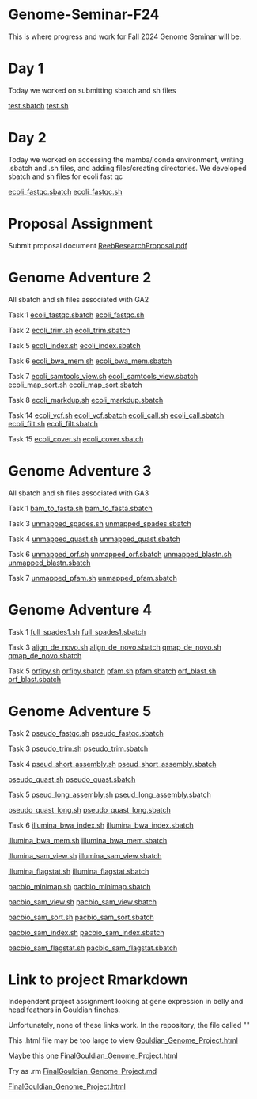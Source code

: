 # Genome-Seminar-F24

This is where progress and work for Fall 2024 Genome Seminar will be. 



# Day 1
Today we worked on submitting sbatch and sh files

[test.sbatch](test.sbatch)
[test.sh](test.sh)

# Day 2
Today we worked on accessing the mamba/.conda environment, writing .sbatch and .sh files, and adding files/creating directories. We developed sbatch and sh files for ecoli fast qc

[ecoli_fastqc.sbatch](ecoli_fastqc.sbatch)
[ecoli_fastqc.sh](ecoli_fastqc.sh)

# Proposal Assignment

Submit proposal document
[ReebResearchProposal.pdf](ReebResearchProposal.pdf)

# Genome Adventure 2
All sbatch and sh files associated with GA2


Task 1
[ecoli_fastqc.sbatch](ecoli_fastqc.sbatch)
[ecoli_fastqc.sh](ecoli_fastqc.sh)

Task 2
[ecoli_trim.sh](ecoli_trim.sh)
[ecoli_trim.sbatch](ecoli_trim.sbatch)

Task 5
[ecoli_index.sh](ecoli_index.sh)
[ecoli_index.sbatch](ecoli_index.sbatch)

Task 6
[ecoli_bwa_mem.sh](ecoli_bwa_mem.sh)
[ecoli_bwa_mem.sbatch](ecoli_bwa_mem.sbatch)

Task 7
[ecoli_samtools_view.sh](ecoli_samtools_view.sh)
[ecoli_samtools_view.sbatch](ecoli_samtools_view.sbatch)
[ecoli_map_sort.sh](ecoli_map_sort.sh)
[ecoli_map_sort.sbatch](ecoli_map_sort.sbatch)

Task 8
[ecoli_markdup.sh](ecoli_markdup.sh)
[ecoli_markdup.sbatch](ecoli_markdup.sbatch)

Task 14
[ecoli_vcf.sh](ecoli_vcf.sh)
[ecoli_vcf.sbatch](ecoli_vcf.sbatch)
[ecoli_call.sh](ecoli_call.sh)
[ecoli_call.sbatch](ecoli_call.sbatch)
[ecoli_filt.sh](ecoli_filt.sh)
[ecoli_filt.sbatch](ecoli_filt.sbatch)

Task 15 
[ecoli_cover.sh](ecoli_filt.sh)
[ecoli_cover.sbatch](ecoli_filt.sbatch)


# Genome Adventure 3
All sbatch and sh files associated with GA3


Task 1
[bam_to_fasta.sh](bam_to_fasta.sh)
[bam_to_fasta.sbatch](bam_to_fasta.sbatch)

Task 3
[unmapped_spades.sh](unmapped_spades.sh)
[unmapped_spades.sbatch](unmapped_spades.sbatch)

Task 4
[unmapped_quast.sh](unmapped_quast.sh)
[unmapped_quast.sbatch](unmapped_quast.sbatch)

Task 6
[unmapped_orf.sh](unmapped_orf.sh)
[unmapped_orf.sbatch](unmapped_orf.sbatch)
[unmapped_blastn.sh](unmapped_blastn.sh)
[unmapped_blastn.sbatch](unmapped_blastn.sbatch)

Task 7
[unmapped_pfam.sh](unmapped_pfam.sh)
[unmapped_pfam.sbatch](unmapped_pfam.sbatch)

# Genome Adventure 4
Task 1
[full_spades1.sh](full_spades1.sh)
[full_spades1.sbatch](full_spades1.sbatch)

Task 3
[align_de_novo.sh](align_de_novo.sh)
[align_de_novo.sbatch](align_de_novo.sbatch)
[qmap_de_novo.sh](qmap_de_novo.sh)
[qmap_de_novo.sbatch](qmap_de_novo.sbatch)

Task 5
[orfipy.sh](orfipy.sh)
[orfipy.sbatch](orfipy.sbatch)
[pfam.sh](pfam.sh)
[pfam.sbatch](pfam.sbatch)
[orf_blast.sh](orf_blast.sh)
[orf_blast.sbatch](orf_blast.sbatch)


# Genome Adventure 5
Task 2
[pseudo_fastqc.sh](pseudo_fastqc.sh)
[pseudo_fastqc.sbatch](pseudo_fastqc.sbatch)

Task 3
[pseudo_trim.sh](pseudo_trim.sh)
[pseudo_trim.sbatch](pseudo_trim.sbatch)

Task 4
[pseud_short_assembly.sh](pseud_short_assembly.sh)
[pseud_short_assembly.sbatch](pseud_short_assembly.sbatch)

[pseudo_quast.sh](pseudo_quast.sh)
[pseudo_quast.sbatch](pseudo_quast.sbatch)

Task 5
[pseud_long_assembly.sh](pseud_long_assembly.sh)
[pseud_long_assembly.sbatch](pseud_long_assembly.sbatch)

[pseudo_quast_long.sh](pseudo_quast_long.sh)
[pseudo_quast_long.sbatch](pseudo_quast_long.sbatch)

Task 6
[illumina_bwa_index.sh](illumina_bwa_index.sh)
[illumina_bwa_index.sbatch](illumina_bwa_index.sbatch)

[illumina_bwa_mem.sh](illumina_bwa_mem.sh)
[illumina_bwa_mem.sbatch](llumina_bwa_mem.sbatch)

[illumina_sam_view.sh](illumina_sam_view.sh)
[illumina_sam_view.sbatch](illumina_sam_view.sbatch)

[illumina_flagstat.sh](illumina_flagstat.sh)
[illumina_flagstat.sbatch](illumina_flagstat.sbatch)

[pacbio_minimap.sh](pacbio_minimap.sh)
[pacbio_minimap.sbatch](pacbio_minimap.sbatch)

[pacbio_sam_view.sh](pacbio_sam_view.sh)
[pacbio_sam_view.sbatch](pacbio_sam_view.sbatch)

[pacbio_sam_sort.sh](pacbio_sam_sort.sh)
[pacbio_sam_sort.sbatch](pacbio_sam_sort.sbatch)

[pacbio_sam_index.sh](pacbio_sam_index.sh)
[pacbio_sam_index.sbatch](pacbio_sam_index.sbatch)

[pacbio_sam_flagstat.sh](pacbio_sam_flagstat.sh)
[pacbio_sam_flagstat.sbatch](pacbio_sam_flagstat.sbatch)





# Link to project Rmarkdown
Independent project assignment looking at gene expression in belly and head feathers in Gouldian finches. 

Unfortunately, none of these links work. In the repository, the file called ""

This .html file may be too large to view
[Gouldian_Genome_Project.html](Gouldian_Genome_Project.html)

Maybe this one
[FinalGouldian_Genome_Project.html](FinalGouldian_Genome_Project.html)

Try as .rm
[FinalGouldian_Genome_Project.md](FinalGouldian_Genome_Project.md)

[FinalGouldian_Genome_Project.html](FinalGouldian_Genome_Project.html)

